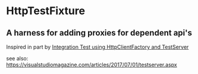 # HttpTestFixture


## A harness for adding proxies for dependent api's

Inspired in part by [Integration Test using HttpClientFactory and TestServer](https://github.com/dotnet/aspnetcore/issues/21018)

see also: https://visualstudiomagazine.com/articles/2017/07/01/testserver.aspx

